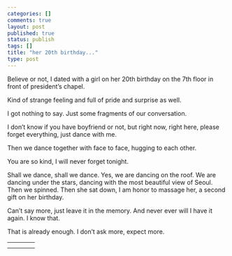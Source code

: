 ```yaml
--- 
categories: []
comments: true
layout: post
published: true
status: publish
tags: []
title: "her 20th birthday..."
type: post
---
```

<div id="msgcns!3725CC0EE38B1F6!199" class="bvMsg">Believe or not, I dated with a girl on her 20th birthday on the 7th floor in front of president’s chapel.

Kind of strange feeling and full of pride and surprise as well.

I got nothing to say. Just some fragments of our conversation.

I don’t know if you have boyfriend or not, but right now, right here, please forget everything, just dance with me.

Then we dance together with face to face, hugging to each other.

You are so kind, I will never forget tonight.

Shall we dance, shall we dance. Yes, we are dancing on the roof. We are dancing under the stars, dancing with the most beautiful view of Seoul. Then we spinned. Then she sat down, I am honor to massage her, a second gift on her birthday.

Can’t say more, just leave it in the memory. And never ever will I have it again. I know that. 

That is already enough. I don’t ask more, expect more.</div>
<table cellspacing="0" border="0">
<tr><td></td></tr>
<tr>
<td valign="top"><a href="http://byfiles.storage.live.com/y1pC4yOy-VYT14od4otWh_mgY9nSK4ivEmYrDbhJv8TmwQvjEuEginZprmYwFCdUrwzsORJRHpd0DA" target="_blank" rel="WLPP;url=http://byfiles.storage.live.com/y1pC4yOy-VYT14od4otWh_mgY9nSK4ivEmYrDbhJv8TmwQvjEuEginZprmYwFCdUrwzsORJRHpd0DA;cnsid=cns!3725CC0EE38B1F6!201"><img src="http://byfiles.storage.live.com/y1pC4yOy-VYT14od4otWh_mgY9nSK4ivEmYeOAq8d9FuQ0xQO-vxpdJIz2iSkauvFGxnADq5ZoSaKM" border="0" alt=""></a></td>
<td width="15"></td>
<td valign="top"><a href="http://byfiles.storage.live.com/y1pC4yOy-VYT17lhvJKH2oAtnCWw8v8tXjvuPdJXfpJ8CiBfERTyVzhmKiNXDS-uNwBnRquSjqF23s" target="_blank" rel="WLPP;url=http://byfiles.storage.live.com/y1pC4yOy-VYT17lhvJKH2oAtnCWw8v8tXjvuPdJXfpJ8CiBfERTyVzhmKiNXDS-uNwBnRquSjqF23s;cnsid=cns!3725CC0EE38B1F6!200"><img src="http://byfiles.storage.live.com/y1pC4yOy-VYT17lhvJKH2oAtnCWw8v8tXjvJIeJtJny1brnfdl4Yjgeo_ikd8wMtex04Yprjz5QDCQ" border="0" alt=""></a></td>
</tr>
</table>
